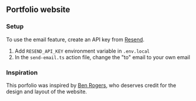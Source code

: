 ## Portfolio website

### Setup
To use the email feature, create an API key from [Resend](https://resend.com/).

1. Add `RESEND_API_KEY` environment variable in `.env.local`
2. In the `send-email.ts` action file, change the "to" email to your own email

### Inspiration
This porfolio was inspired by [Ben Rogers](https://github.com/ben04rogers/portfolio-v2), who deserves credit for the design and layout of the website.
